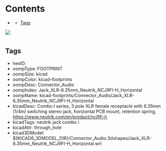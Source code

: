 



Contents
========

* [](#)
	* [Tags](#tags)
  
![][im]
# 

## Tags

- hexID: 
- oompType: FOOTPRINT
- oompSize: kicad
- oompColor: kicad-footprints
- oompDesc: Connector_Audio
- oompIndex: Jack_XLR-6.35mm_Neutrik_NCJ9FI-H_Horizontal
- oompName: kicad-footprints/Connector_Audio/Jack_XLR-6.35mm_Neutrik_NCJ9FI-H_Horizontal
- kicadDesc: Combo I series, 3 pole XLR female receptacle with 6.35mm (1/4in) switching stereo jack, horizontal PCB mount, retention spring, https://www.neutrik.com/en/product/ncj9fi-h
- kicadTags: neutrik jack combo i
- kicadAttr: through_hole
- kicad3DModel: ${KICAD6_3DMODEL_DIR}/Connector_Audio.3dshapes/Jack_XLR-6.35mm_Neutrik_NCJ9FI-H_Horizontal.wrl



[im]: image.png
